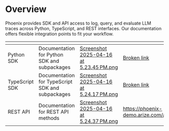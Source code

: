 # Overview

Phoenix provides SDK and API access to log, query, and evaluate LLM traces across Python, TypeScript, and REST interfaces. Our documentation offers flexible integration points to fit your workflow.

<table data-card-size="large" data-view="cards"><thead><tr><th></th><th></th><th data-hidden data-card-cover data-type="files"></th><th data-hidden data-card-target data-type="content-ref"></th></tr></thead><tbody><tr><td>Python SDK </td><td>Documentation for Python SDK and subpackages</td><td><a href=".gitbook/assets/Screenshot 2025-04-16 at 5.23.45 PM.png">Screenshot 2025-04-16 at 5.23.45 PM.png</a></td><td><a href="broken-reference">Broken link</a></td></tr><tr><td>TypeScript SDK</td><td>Documentation for TypeScript SDK and subpackages</td><td><a href=".gitbook/assets/Screenshot 2025-04-16 at 5.24.17 PM.png">Screenshot 2025-04-16 at 5.24.17 PM.png</a></td><td><a href="broken-reference">Broken link</a></td></tr><tr><td>REST API</td><td>Documentation for REST API methods</td><td><a href=".gitbook/assets/Screenshot 2025-04-16 at 5.24.37 PM.png">Screenshot 2025-04-16 at 5.24.37 PM.png</a></td><td><a href="https://phoenix-demo.arize.com/apis">https://phoenix-demo.arize.com/apis</a></td></tr></tbody></table>
